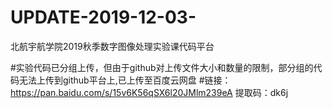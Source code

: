 # UPDATE-2019-12-03-
北航宇航学院2019秋季数字图像处理实验课代码平台

#实验代码已分组上传，但由于github对上传文件大小和数量的限制，部分组的代码无法上传到github平台上,已上传至百度云网盘
#链接：https://pan.baidu.com/s/15v6K56qSX6l20JMlm239eA 提取码：dk6j
